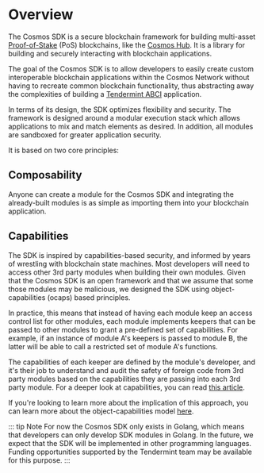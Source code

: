 # Overview

The Cosmos SDK is a secure blockchain framework for building multi-asset [Proof-of-Stake]() (PoS) blockchains, like the [Cosmos Hub](). It is a library for building and securely interacting with blockchain applications.

The goal of the Cosmos SDK is to allow developers to easily create custom interoperable blockchain applications within the Cosmos Network without having to recreate common blockchain functionality, thus abstracting away the complexities of building a [Tendermint ABCI]() application.

In terms of its design, the SDK optimizes flexibility and security. The framework is designed around a modular execution stack which allows applications to mix and match elements as desired. In addition, all modules are sandboxed for greater application security.

It is based on two core principles:

## Composability
Anyone can create a module for the Cosmos SDK and integrating the already-built modules is as simple as importing them into your blockchain application.

<!-- Learn more about how to write custom modules [here]() -->

## Capabilities
The SDK is inspired by capabilities-based security, and informed by years of wrestling with blockchain state machines. Most developers will need to access other 3rd party modules when building their own modules. Given that the Cosmos SDK is an open framework and that we assume that some those modules may be malicious, we designed the SDK using object-capabilities (ocaps) based principles.

In practice, this means that instead of having each module keep an access control list for other modules, each module implements keepers that can be passed to other modules to grant a pre-defined set of capabilities. For example, if an instance of module A's keepers is passed to module B, the latter will be able to call a restricted set of module A's functions.

The capabilities of each keeper are defined by the module's developer, and it's their job to understand and audit the safety of foreign code from 3rd party modules based on the capabilities they are passing into each 3rd party module. For a deeper look at capabilities, you can read [this article](http://habitatchronicles.com/2017/05/what-are-capabilities/).

If you're looking to learn more about the implication of this approach, you can learn more about the object-capabilities model [here]().

::: tip Note
For now the Cosmos SDK only exists in Golang, which means that developers can only develop SDK modules in Golang. In the future, we expect that the SDK will be implemented in other programming languages. Funding opportunities supported by the Tendermint team may be available for this purpose.
:::
